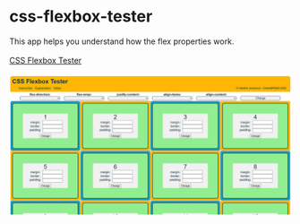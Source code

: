 # css-flexbox-tester
This app helps you understand how the flex properties work.
<br><br>
<a href="https://github.com/DobarBREND/css-flexbox-tester.git">CSS Flexbox Tester</a>
<br><br>
<img src="https://github.com/DobarBREND/css-flexbox-tester/blob/main/images/CSS%20Flexbox%20Tester.PNG" alt="CSS Flexbox Tester">

